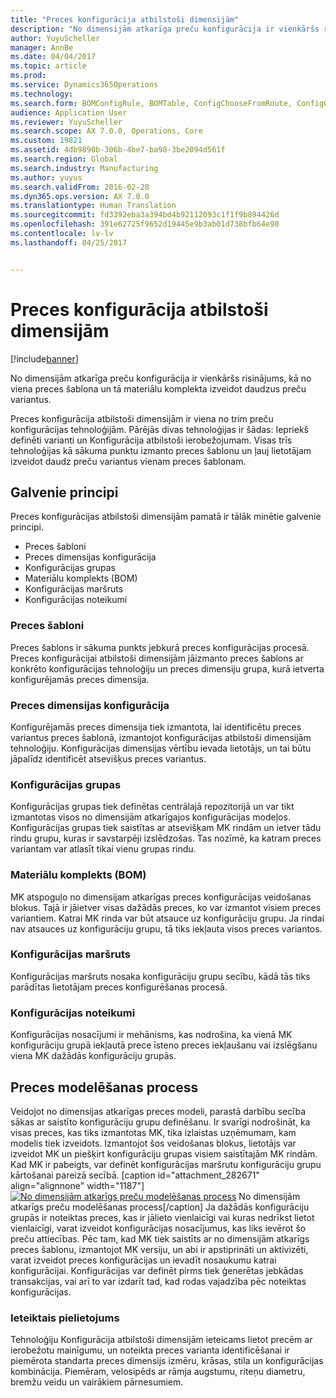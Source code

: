 ```yaml
---
title: "Preces konfigurācija atbilstoši dimensijām"
description: "No dimensijām atkarīga preču konfigurācija ir vienkāršs risinājums, kā no viena preces šablona un tā materiālu komplekta izveidot daudzus preču variantus."
author: YuyuScheller
manager: AnnBe
ms.date: 04/04/2017
ms.topic: article
ms.prod: 
ms.service: Dynamics365Operations
ms.technology: 
ms.search.form: BOMConfigRule, BOMTable, ConfigChooseFromRoute, ConfigGroup, ConfigHierarchy, EcoResDimensionBasedConfiguration
audience: Application User
ms.reviewer: YuyuScheller
ms.search.scope: AX 7.0.0, Operations, Core
ms.custom: 19821
ms.assetid: 4db9890b-306b-4be7-ba98-3be2094d561f
ms.search.region: Global
ms.search.industry: Manufacturing
ms.author: yuyus
ms.search.validFrom: 2016-02-28
ms.dyn365.ops.version: AX 7.0.0
ms.translationtype: Human Translation
ms.sourcegitcommit: fd3392eba3a394bd4b92112093c1f1f9b894426d
ms.openlocfilehash: 391e62725f9652d19445e9b3ab01d738bfb64e98
ms.contentlocale: lv-lv
ms.lasthandoff: 04/25/2017


---
```


# <a name="dimension-based-product-configuration"></a>Preces konfigurācija atbilstoši dimensijām

[!include[banner](../includes/banner.md)]


No dimensijām atkarīga preču konfigurācija ir vienkāršs risinājums, kā no viena preces šablona un tā materiālu komplekta izveidot daudzus preču variantus.

Preces konfigurācija atbilstoši dimensijām ir viena no trim preču konfigurācijas tehnoloģijām. Pārējās divas tehnoloģijas ir šādas: Iepriekš definēti varianti un Konfigurācija atbilstoši ierobežojumam. Visas trīs tehnoloģijas kā sākuma punktu izmanto preces šablonu un ļauj lietotājam izveidot daudz preču variantus vienam preces šablonam.

## <a name="key-concepts"></a>Galvenie principi
Preces konfigurācijas atbilstoši dimensijām pamatā ir tālāk minētie galvenie principi.

-   Preces šabloni
-   Preces dimensijas konfigurācija
-   Konfigurācijas grupas
-   Materiālu komplekts (BOM)
-   Konfigurācijas maršruts
-   Konfigurācijas noteikumi

### <a name="product-masters"></a>Preces šabloni

Preces šablons ir sākuma punkts jebkurā preces konfigurācijas procesā. Preces konfigurācijai atbilstoši dimensijām jāizmanto preces šablons ar konkrēto konfigurācijas tehnoloģiju un preces dimensiju grupa, kurā ietverta konfigurējamās preces dimensija.

### <a name="configuration-product-dimension"></a>Preces dimensijas konfigurācija

Konfigurējamās preces dimensija tiek izmantota, lai identificētu preces variantus preces šablonā, izmantojot konfigurācijas atbilstoši dimensijām tehnoloģiju. Konfigurācijas dimensijas vērtību ievada lietotājs, un tai būtu jāpalīdz identificēt atsevišķus preces variantus.

### <a name="configuration-groups"></a>Konfigurācijas grupas

Konfigurācijas grupas tiek definētas centrālajā repozitorijā un var tikt izmantotas visos no dimensijām atkarīgajos konfigurācijas modeļos. Konfigurācijas grupas tiek saistītas ar atsevišķam MK rindām un ietver tādu rindu grupu, kuras ir savstarpēji izslēdzošas. Tas nozīmē, ka katram preces variantam var atlasīt tikai vienu grupas rindu.

### <a name="bill-of-materials-bom"></a>Materiālu komplekts (BOM)

MK atspoguļo no dimensijam atkarīgas preces konfigurācijas veidošanas blokus. Tajā ir jāietver visas dažādās preces, ko var izmantot visiem preces variantiem. Katrai MK rinda var būt atsauce uz konfigurāciju grupu. Ja rindai nav atsauces uz konfigurāciju grupu, tā tiks iekļauta visos preces variantos.

### <a name="configuration-route"></a>Konfigurācijas maršruts

Konfigurācijas maršruts nosaka konfigurāciju grupu secību, kādā tās tiks parādītas lietotājam preces konfigurēšanas procesā.

### <a name="configuration-rules"></a>Konfigurācijas noteikumi

Konfigurācijas nosacījumi ir mehānisms, kas nodrošina, ka vienā MK konfigurāciju grupā iekļautā prece īsteno preces iekļaušanu vai izslēgšanu viena MK dažādās konfigurāciju grupās.

## <a name="product-modeling-process"></a>Preces modelēšanas process
Veidojot no dimensijas atkarīgas preces modeli, parastā darbību secība sākas ar saistīto konfigurāciju grupu definēšanu. Ir svarīgi nodrošināt, ka visas preces, kas tiks izmantotas MK, tika izlaistas uzņēmumam, kam modelis tiek izveidots. Izmantojot šos veidošanas blokus, lietotājs var izveidot MK un piešķirt konfigurāciju grupas visiem saistītajām MK rindām. Kad MK ir pabeigts, var definēt konfigurācijas maršrutu konfigurāciju grupu kārtošanai pareizā secībā. \[caption id="attachment\_282671" align="alignnone" width="1187"\][![No dimensijām atkarīgs preču modelēšanas process](./media/dimension-based-product-modeling-process-v1.png)](./media/dimension-based-product-modeling-process-v1.png) No dimensijām atkarīgs preču modelēšanas process\[/caption\] Ja dažādās konfigurāciju grupās ir noteiktas preces, kas ir jālieto vienlaicīgi vai kuras nedrīkst lietot vienlaicīgi, varat izveidot konfigurācijas nosacījumus, kas liks ievērot šo preču attiecības. Pēc tam, kad MK tiek saistīts ar no dimensijām atkarīgs preces šablonu, izmantojot MK versiju, un abi ir apstiprināti un aktivizēti, varat izveidot preces konfigurācijas un ievadīt nosaukumu katrai konfigurācijai. Konfigurācijas var definēt pirms tiek ģenerētas jebkādas transakcijas, vai arī to var izdarīt tad, kad rodas vajadzība pēc noteiktas konfigurācijas.

### <a name="suggested-use"></a>Ieteiktais pielietojums

Tehnoloģiju Konfigurācija atbilstoši dimensijām ieteicams lietot precēm ar ierobežotu mainīgumu, un noteikta preces varianta identificēšanai ir piemērota standarta preces dimensijs izmēru, krāsas, stila un konfigurācijas kombinācija. Piemēram, velosipēds ar rāmja augstumu, riteņu diametru, bremžu veidu un vairākiem pārnesumiem.




